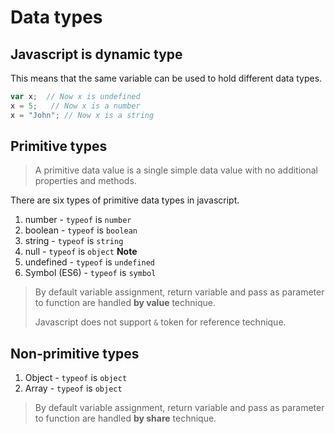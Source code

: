 # Data types

## Javascript is dynamic type

This means that the same variable can be used to hold different data types.

```js
var x;  // Now x is undefined
x = 5;   // Now x is a number
x = "John"; // Now x is a string
```

## Primitive types

> A primitive data value is a single simple data value with no additional properties and methods.

There are six types of primitive data types in javascript.

1. number  - `typeof` is `number`
2. boolean - `typeof` is `boolean`
3. string - `typeof` is `string`
4. null - `typeof` is `object` **Note**
5. undefined - `typeof` is `undefined`
6. Symbol (ES6) - `typeof` is `symbol`

> By default variable assignment, return variable and pass as parameter to function are handled **by value** technique.
>
> Javascript does not support `&` token for reference technique.

## Non-primitive types

1. Object - `typeof` is `object`
2. Array - `typeof` is `object`

> By default variable assignment, return variable and pass as parameter to function are handled **by share** technique.

